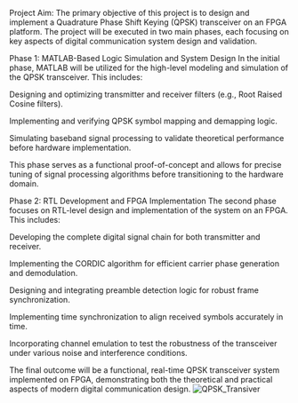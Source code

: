 Project Aim:
The primary objective of this project is to design and implement a Quadrature Phase Shift Keying (QPSK) transceiver on an FPGA platform. The project will be executed in two main phases, each focusing on key aspects of digital communication system design and validation.

Phase 1: MATLAB-Based Logic Simulation and System Design
In the initial phase, MATLAB will be utilized for the high-level modeling and simulation of the QPSK transceiver. This includes:

Designing and optimizing transmitter and receiver filters (e.g., Root Raised Cosine filters).

Implementing and verifying QPSK symbol mapping and demapping logic.

Simulating baseband signal processing to validate theoretical performance before hardware implementation.

This phase serves as a functional proof-of-concept and allows for precise tuning of signal processing algorithms before transitioning to the hardware domain.

Phase 2: RTL Development and FPGA Implementation
The second phase focuses on RTL-level design and implementation of the system on an FPGA. This includes:

Developing the complete digital signal chain for both transmitter and receiver.

Implementing the CORDIC algorithm for efficient carrier phase generation and demodulation.

Designing and integrating preamble detection logic for robust frame synchronization.

Implementing time synchronization to align received symbols accurately in time.

Incorporating channel emulation to test the robustness of the transceiver under various noise and interference conditions.

The final outcome will be a functional, real-time QPSK transceiver system implemented on FPGA, demonstrating both the theoretical and practical aspects of modern digital communication design.
![QPSK_Transiver](https://github.com/user-attachments/assets/d2dea7f3-093a-436b-8464-0b25a0ec3a1b)

